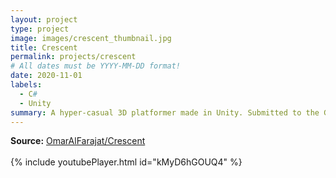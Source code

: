 ```yaml
---
layout: project
type: project
image: images/crescent_thumbnail.jpg
title: Crescent
permalink: projects/crescent
# All dates must be YYYY-MM-DD format!
date: 2020-11-01
labels:
  - C#
  - Unity
summary: A hyper-casual 3D platformer made in Unity. Submitted to the GitHub Game Off 2020. The theme was "moonshot".
---
```

**Source:** <a href="https://github.com/OmarAlFarajat/Crescent"><i class="large github icon"></i>OmarAlFarajat/Crescent</a>  
<br>
{% include youtubePlayer.html id="kMyD6hGOUQ4" %}  
<br>